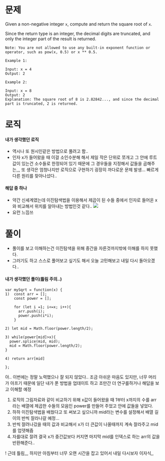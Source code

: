 # 문제

Given a non-negative integer `x`, compute and return the square root of `x`.

Since the return type is an integer, the decimal digits are truncated, and only the integer part of the result is returned.

```
Note: You are not allowed to use any built-in exponent function or operator, such as pow(x, 0.5) or x ** 0.5.
```

```
Example 1:

Input: x = 4
Output: 2

Example 2:

Input: x = 8
Output: 2
Explanation: The square root of 8 is 2.82842..., and since the decimal part is truncated, 2 is returned.
```

# 로직

#### 내가 생각했던 로직

- 역시나 또 원시인같은 방법으로 풀려고 함..
- 인자 x가 들어왔을 때 이걸 소인수분해 해서 제일 작은 단위로 쪼개고 그 안에 루트값이 있는건 소수들로 한정되어 있기 때문에 그 경우들을 지정해서 값들을 곱해주는,,, 또 생각은 엄청나지만 로직으로 구현하기 굉장히 까다로운 문제 발생... 빠르게 다른 원리를 찾아나섰다..

#### 해답 중 하나

- 약간 신셰계였는데 이진탐색법을 이용해서 제곱이 된 수들 중에서 인자로 들어온 x와 비교해서 위치를 알아내는 방법인것 같다..
  ![](https://images.velog.io/images/sgr2134/post/aef48e7d-3663-403f-bcf0-c18305690eea/image.png)
- 요런 느낌쓰

# 풀이

- 풀이를 보고 이해하는건 이진탐색을 위해 중간을 자른것까지밖에 이해를 하지 못했다.
- 그러기도 하고 스스로 풀어보고 싶기도 해서 오늘 고민해보고 내일 다시 돌아오겠다..

#### 내가 생각했던 풀이(틀림 주의..)

```
var mySqrt = function(x) {
1)  const arr = [];
    const power = [];

    for (let i =1; i<=x; i++){
      arr.push(i);
      power.push(i*i);
    }

2) let mid = Math.floor(power.length/2);

3) while(power[mid]>x){
  power.splice(mid, mid);
  mid = Math.floor(power.length/2);
}

4) return arr[mid]

};

```

아.. 이번에는 정말 노력했으나 잘 되지 않았다.. 조금 아쉬운 마음도 있지만, 너무 머리가 아프기 때문에 일단 내가 푼 방법을 업데이트 하고 조만간 더 연구를하거나 해답을 보고 이해할 예정

1. 로직의 그림자료와 같이 비교하기 위해 x값이 들어왔을 때 1부터 x까지의 수를 arr라는 배열에 제곱한 수들의 모음인 power를 만들어 주었고 안에 값들을 넣었다.
2. 하하 이진탐색법을 배웠다고 또 써보고 싶으니까 mid라는 변수를 설정해서 배열 길이의 반씩 잘라나갈 예정...
3. 반씩 잘려나갔을 때의 값과 비교해서 x가 더 큰값이 나올때까지 계속 잘라주고 mid를 업뎃해줌
4. 자를대로 잘려 결국 x가 중간값보다 커지면 마지막 mid를 인덱스로 하는 arr의 값을 반환해준다..

! 근데 틀림,,, 하지만 아침부터 너무 오랜 시간을 잡고 있어서 내일 다시보자 이자식,,
